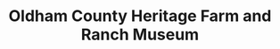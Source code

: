 ---
layout: repo
title: "Oldham County Heritage Farm and Ranch Museum"
id: 17908
permalink: repos/17908/
---